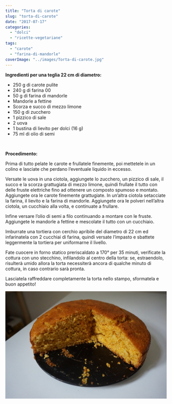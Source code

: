 ```yaml
---
title: "Torta di carote"
slug: "torta-di-carote"
date: "2017-07-17"
categories: 
  - "dolci"
  - "ricette-vegetariane"
tags: 
  - "carote"
  - "farina-di-mandorle"
coverImage: "../images/Torta-di-carote.jpg"
---
```


**Ingredienti per una teglia 22 cm di diametro:**

- 250 g di carote pulite
- 240 g di farina 00
- 50 g di farina di mandorle
- Mandorle a fettine
- Scorza e succo di mezzo limone
- 150 g di zucchero
- 1 pizzico di sale
- 2 uova
- 1 bustina di lievito per dolci (16 g)
- 75 ml di olio di semi

 

**Procedimento:**

Prima di tutto pelate le carote e frullatele finemente, poi mettetele in un colino e lasciate che perdano l’eventuale liquido in eccesso.

Versate le uova in una ciotola, aggiungete lo zucchero, un pizzico di sale, il succo e la scorza grattugiata di mezzo limone, quindi frullate il tutto con delle fruste elettriche fino ad ottenere un composto spumoso e montato. Aggiungete ora le carote finemente grattugiate. In un’altra ciotola setacciate la farina, il lievito e la farina di mandorle. Aggiungete ora le polveri nell’altra ciotola, un cucchiaio alla volta, e continuate a frullare.

Infine versare l’olio di semi a filo continuando a montare con le fruste. Aggiungete le mandorle a fettine e mescolate il tutto con un cucchiaio.

Imburrate una tortiera con cerchio apribile del diametro di 22 cm ed infarinatela con 2 cucchiai di farina, quindi versate l’impasto e sbattete leggermente la tortiera per uniformarne il livello.

Fate cuocere in forno statico preriscaldato a 170° per 35 minuti, verificate la cottura con uno stecchino, infilandolo al centro della torta: se, estraendolo, risulterà umido allora la torta necessiterà ancora di qualche minuto di cottura, in caso contrario sarà pronta.

Lasciatela raffreddare completamente la torta nello stampo, sformatela e buon appetito!

![torta di carote](../images/Torta-di-carote1.jpg)

